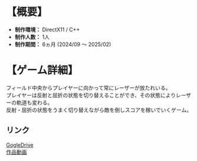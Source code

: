 # 【概要】
- **制作環境：** DirectX11 / C++  
- **制作人数：** 1人  
- **制作期間：** 6ヵ月 (2024/09 ～ 2025/02)  


# 【ゲーム詳細】
フィールド中央からプレイヤーに向かって常にレーザーが放たれいる。  
プレイヤーは反射と屈折の状態を切り替えることができ、その状態によりレーザーの軌道も変わる。  
反射・屈折の状態をうまく切り替えながら敵を倒しスコアを稼いでいくゲーム。    

## リンク
[GogleDrive](https://drive.google.com/drive/folders/18Q_N6DgsYnZWIQJmdKpwJSOW_I3zHlRA)  
[作品動画](https://drive.google.com/file/d/1tcIk99W7ZjuSXYzpTv0w1I7hx4AjGboC)
